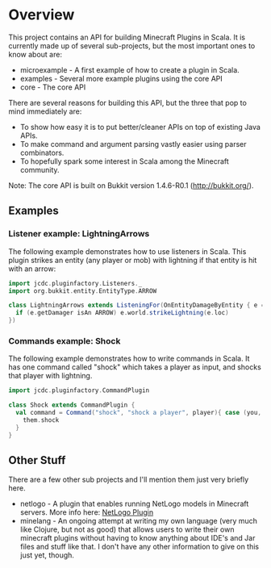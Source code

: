 # Overview

This project contains an API for building Minecraft Plugins in Scala. It is currently made up of several sub-projects, but the most important ones to know about are:

  * microexample - A first example of how to create a plugin in Scala.
  * examples     - Several more example plugins using the core API
  * core         - The core API
  
There are several reasons for building this API, but the three that pop to mind immediately are:

  * To show how easy it is to put better/cleaner APIs on top of existing Java APIs.
  * To make command and argument parsing vastly easier using parser combinators.
  * To hopefully spark some interest in Scala among the Minecraft community.

Note: The core API is built on Bukkit version 1.4.6-R0.1 (http://bukkit.org/). 

## Examples

### Listener example: LightningArrows

The following example demonstrates how to use listeners in Scala. This plugin strikes an entity (any player or mob) with lightning if that entity is hit with an arrow:

```scala
import jcdc.pluginfactory.Listeners._
import org.bukkit.entity.EntityType.ARROW

class LightningArrows extends ListeningFor(OnEntityDamageByEntity { e =>
  if (e.getDamager isAn ARROW) e.world.strikeLightning(e.loc)
})
```

### Commands example: Shock

The following example demonstrates how to write commands in Scala. It has one command called "shock" which takes a player as input, and shocks that player with lightning. 

```scala
import jcdc.pluginfactory.CommandPlugin

class Shock extends CommandPlugin {
  val command = Command("shock", "shock a player", player){ case (you, them) =>
    them.shock
  }
}
```

## Other Stuff

There are a few other sub projects and I'll mention them just very briefly here.

  * netlogo      - A plugin that enables running NetLogo models in Minecraft servers. More info here: [NetLogo Plugin](https://github.com/joshcough/MinecraftPlugins/wiki/NetLogo)
  * minelang     - An ongoing attempt at writing my own language (very much like Clojure, but not as good) that allows users to write their own minecraft plugins without having to know anything about IDE's and Jar files and stuff like that. I don't have any other information to give on this just yet, though.


